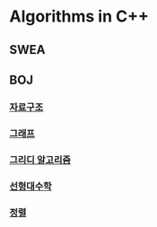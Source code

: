 # Algorithms in C++

## SWEA

## BOJ
### [자료구조](https://github.com/wayandway/algorithms-cpp/blob/master/Data-Structures/Data-Structures.md)

### [그래프](https://github.com/wayandway/algorithms-cpp/blob/master/Graph/Graph.md)

### [그리디 알고리즘](https://github.com/wayandway/algorithms-cpp/blob/master/Greedy/Greedy.md)

### [선형대수학](https://github.com/wayandway/algorithms-cpp/blob/master/Linear-Algebra/Linear-Algebra.md)

### [정렬](https://github.com/wayandway/algorithms-cpp/blob/master/Sorting/Sorting.md)